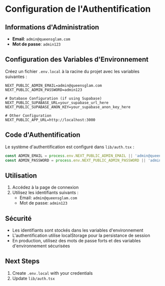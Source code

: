# Configuration de l&apos;Authentification

## Informations d&apos;Administration

- **Email**: `admin@queensglam.com`
- **Mot de passe**: `admin123`

## Configuration des Variables d&apos;Environnement

Créez un fichier `.env.local` à la racine du projet avec les variables suivantes :

```env
NEXT_PUBLIC_ADMIN_EMAIL=admin@queensglam.com
NEXT_PUBLIC_ADMIN_PASSWORD=admin123

# Database Configuration (if using Supabase)
NEXT_PUBLIC_SUPABASE_URL=your_supabase_url_here
NEXT_PUBLIC_SUPABASE_ANON_KEY=your_supabase_anon_key_here

# Other Configuration
NEXT_PUBLIC_APP_URL=http://localhost:3000
```

## Code d&apos;Authentification

Le système d&apos;authentification est configuré dans `lib/auth.tsx` :

```typescript
const ADMIN_EMAIL = process.env.NEXT_PUBLIC_ADMIN_EMAIL || 'admin@queensglam.com';
const ADMIN_PASSWORD = process.env.NEXT_PUBLIC_ADMIN_PASSWORD || 'admin123';
```

## Utilisation

1. Accédez à la page de connexion
2. Utilisez les identifiants suivants :
   - Email: `admin@queensglam.com`
   - Mot de passe: `admin123`

## Sécurité

- Les identifiants sont stockés dans les variables d&apos;environnement
- L&apos;authentification utilise localStorage pour la persistance de session
- En production, utilisez des mots de passe forts et des variables d&apos;environnement sécurisées

## Next Steps

1. Create `.env.local` with your credentials
2. Update `lib/auth.tsx`
